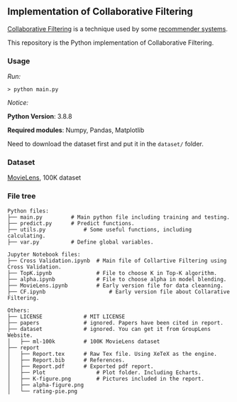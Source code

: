 ## Implementation of Collaborative Filtering

[Collaborative Filtering](https://en.wikipedia.org/wiki/Collaborative_filtering) is a technique used by some [recommender systems](https://en.wikipedia.org/wiki/Recommender_system).

This repository is the Python implementation of Collaborative Filtering.

### Usage

*Run:*

```
> python main.py
```

*Notice:*

**Python Version**: 3.8.8

**Required modules**: Numpy, Pandas, Matplotlib

Need to download the dataset first and put it in the `dataset/` folder.


### Dataset

[MovieLens](http://grouplens.org/datasets/movielens/), 100K dataset


### File tree

```
Python files:
├── main.py			# Main python file including training and testing.
├── predict.py		# Predict functions.
├── utils.py			# Some useful functions, including calculating.
├── var.py			# Define global variables.

Jupyter Notebook files:
├── Cross Validation.ipynb	# Main file of Collartive Filtering using Cross Validation.
├── TopK.ipynb				# File to choose K in Top-K algorithm.
├── alpha.ipynb				# File to choose alpha in model blending.
├── MovieLens.ipynb			# Early version file for data cleanning.
├── CF.ipynb					# Early version file about Collarative Filtering.

Others:
├── LICENSE				# MIT LICENSE
├── papers				# ignored. Papers have been cited in report.
├── dataset				# ignored. You can get it from GroupLens Website.
│   ├── ml-100k			# 100K MovieLens dataset
├── report
│   ├── Report.tex		# Raw Tex file. Using XeTeX as the engine.
│   ├── Report.bib		# References.
│   ├── Report.pdf		# Exported pdf report.
│   ├── Plot				# Plot folder. Including Echarts.
│   ├── K-figure.png		# Pictures included in the report.
│   ├── alpha-figure.png
│   └── rating-pie.png
```
